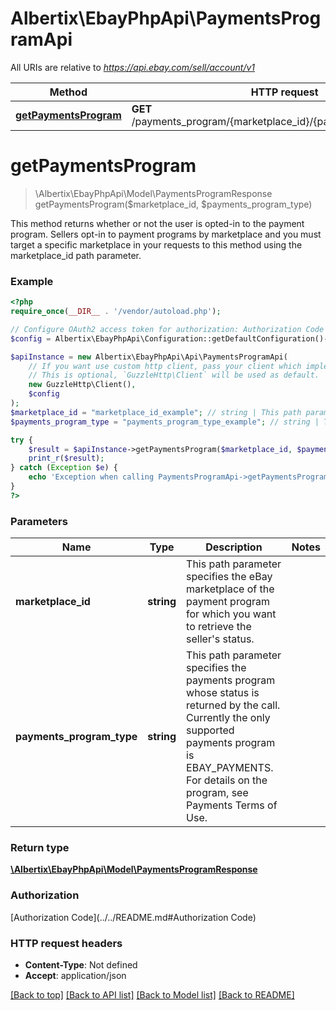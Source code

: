 # Albertix\EbayPhpApi\PaymentsProgramApi

All URIs are relative to *https://api.ebay.com/sell/account/v1*

Method | HTTP request | Description
------------- | ------------- | -------------
[**getPaymentsProgram**](PaymentsProgramApi.md#getPaymentsProgram) | **GET** /payments_program/{marketplace_id}/{payments_program_type} | 


# **getPaymentsProgram**
> \Albertix\EbayPhpApi\Model\PaymentsProgramResponse getPaymentsProgram($marketplace_id, $payments_program_type)



This method returns whether or not the user is opted-in to the payment program. Sellers opt-in to payment programs by marketplace and you must target a specific marketplace in your requests to this method using the marketplace_id path parameter.

### Example
```php
<?php
require_once(__DIR__ . '/vendor/autoload.php');

// Configure OAuth2 access token for authorization: Authorization Code
$config = Albertix\EbayPhpApi\Configuration::getDefaultConfiguration()->setAccessToken('YOUR_ACCESS_TOKEN');

$apiInstance = new Albertix\EbayPhpApi\Api\PaymentsProgramApi(
    // If you want use custom http client, pass your client which implements `GuzzleHttp\ClientInterface`.
    // This is optional, `GuzzleHttp\Client` will be used as default.
    new GuzzleHttp\Client(),
    $config
);
$marketplace_id = "marketplace_id_example"; // string | This path parameter specifies the eBay marketplace of the payment program for which you want to retrieve the seller's status.
$payments_program_type = "payments_program_type_example"; // string | This path parameter specifies the payments program whose status is returned by the call. Currently the only supported payments program is EBAY_PAYMENTS. For details on the program, see Payments Terms of Use.

try {
    $result = $apiInstance->getPaymentsProgram($marketplace_id, $payments_program_type);
    print_r($result);
} catch (Exception $e) {
    echo 'Exception when calling PaymentsProgramApi->getPaymentsProgram: ', $e->getMessage(), PHP_EOL;
}
?>
```

### Parameters

Name | Type | Description  | Notes
------------- | ------------- | ------------- | -------------
 **marketplace_id** | **string**| This path parameter specifies the eBay marketplace of the payment program for which you want to retrieve the seller&#39;s status. |
 **payments_program_type** | **string**| This path parameter specifies the payments program whose status is returned by the call. Currently the only supported payments program is EBAY_PAYMENTS. For details on the program, see Payments Terms of Use. |

### Return type

[**\Albertix\EbayPhpApi\Model\PaymentsProgramResponse**](../Model/PaymentsProgramResponse.md)

### Authorization

[Authorization Code](../../README.md#Authorization Code)

### HTTP request headers

 - **Content-Type**: Not defined
 - **Accept**: application/json

[[Back to top]](#) [[Back to API list]](../../README.md#documentation-for-api-endpoints) [[Back to Model list]](../../README.md#documentation-for-models) [[Back to README]](../../README.md)

